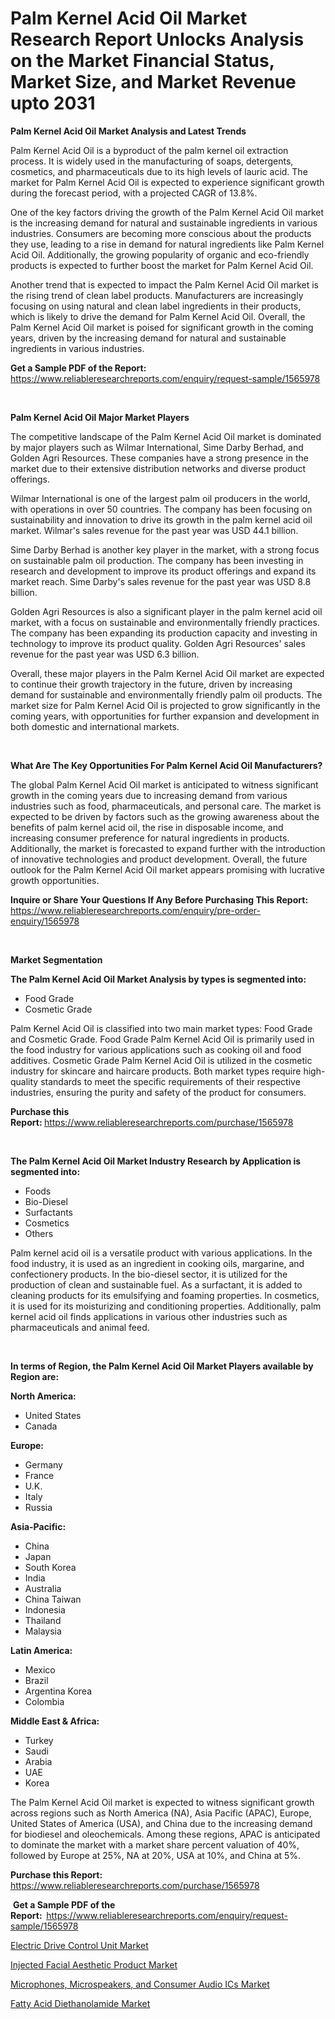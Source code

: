 <p><h1>Palm Kernel Acid Oil Market Research Report Unlocks Analysis on the Market Financial Status, Market Size, and Market Revenue upto 2031</h1></p><p><strong>Palm Kernel Acid Oil Market Analysis and Latest Trends</strong></p>
<p><p>Palm Kernel Acid Oil is a byproduct of the palm kernel oil extraction process. It is widely used in the manufacturing of soaps, detergents, cosmetics, and pharmaceuticals due to its high levels of lauric acid. The market for Palm Kernel Acid Oil is expected to experience significant growth during the forecast period, with a projected CAGR of 13.8%.</p><p>One of the key factors driving the growth of the Palm Kernel Acid Oil market is the increasing demand for natural and sustainable ingredients in various industries. Consumers are becoming more conscious about the products they use, leading to a rise in demand for natural ingredients like Palm Kernel Acid Oil. Additionally, the growing popularity of organic and eco-friendly products is expected to further boost the market for Palm Kernel Acid Oil.</p><p>Another trend that is expected to impact the Palm Kernel Acid Oil market is the rising trend of clean label products. Manufacturers are increasingly focusing on using natural and clean label ingredients in their products, which is likely to drive the demand for Palm Kernel Acid Oil. Overall, the Palm Kernel Acid Oil market is poised for significant growth in the coming years, driven by the increasing demand for natural and sustainable ingredients in various industries.</p></p>
<p><strong>Get a Sample PDF of the Report:&nbsp;</strong> <a href="https://www.reliableresearchreports.com/enquiry/request-sample/1565978">https://www.reliableresearchreports.com/enquiry/request-sample/1565978</a></p>
<p>&nbsp;</p>
<p><strong>Palm Kernel Acid Oil Major Market Players</strong></p>
<p><p>The competitive landscape of the Palm Kernel Acid Oil market is dominated by major players such as Wilmar International, Sime Darby Berhad, and Golden Agri Resources. These companies have a strong presence in the market due to their extensive distribution networks and diverse product offerings. </p><p>Wilmar International is one of the largest palm oil producers in the world, with operations in over 50 countries. The company has been focusing on sustainability and innovation to drive its growth in the palm kernel acid oil market. Wilmar's sales revenue for the past year was USD 44.1 billion.</p><p>Sime Darby Berhad is another key player in the market, with a strong focus on sustainable palm oil production. The company has been investing in research and development to improve its product offerings and expand its market reach. Sime Darby's sales revenue for the past year was USD 8.8 billion.</p><p>Golden Agri Resources is also a significant player in the palm kernel acid oil market, with a focus on sustainable and environmentally friendly practices. The company has been expanding its production capacity and investing in technology to improve its product quality. Golden Agri Resources' sales revenue for the past year was USD 6.3 billion.</p><p>Overall, these major players in the Palm Kernel Acid Oil market are expected to continue their growth trajectory in the future, driven by increasing demand for sustainable and environmentally friendly palm oil products. The market size for Palm Kernel Acid Oil is projected to grow significantly in the coming years, with opportunities for further expansion and development in both domestic and international markets.</p></p>
<p>&nbsp;</p>
<p><strong>What Are The Key Opportunities For Palm Kernel Acid Oil Manufacturers?</strong></p>
<p><p>The global Palm Kernel Acid Oil market is anticipated to witness significant growth in the coming years due to increasing demand from various industries such as food, pharmaceuticals, and personal care. The market is expected to be driven by factors such as the growing awareness about the benefits of palm kernel acid oil, the rise in disposable income, and increasing consumer preference for natural ingredients in products. Additionally, the market is forecasted to expand further with the introduction of innovative technologies and product development. Overall, the future outlook for the Palm Kernel Acid Oil market appears promising with lucrative growth opportunities.</p></p>
<p><strong>Inquire or Share Your Questions If Any Before Purchasing This Report:</strong> <a href="https://www.reliableresearchreports.com/enquiry/pre-order-enquiry/1565978">https://www.reliableresearchreports.com/enquiry/pre-order-enquiry/1565978</a></p>
<p>&nbsp;</p>
<p><strong>Market Segmentation</strong></p>
<p><strong>The Palm Kernel Acid Oil Market Analysis by types is segmented into:</strong></p>
<p><ul><li>Food Grade</li><li>Cosmetic Grade</li></ul></p>
<p><p>Palm Kernel Acid Oil is classified into two main market types: Food Grade and Cosmetic Grade. Food Grade Palm Kernel Acid Oil is primarily used in the food industry for various applications such as cooking oil and food additives. Cosmetic Grade Palm Kernel Acid Oil is utilized in the cosmetic industry for skincare and haircare products. Both market types require high-quality standards to meet the specific requirements of their respective industries, ensuring the purity and safety of the product for consumers.</p></p>
<p><strong>Purchase this Report:&nbsp;</strong><a href="https://www.reliableresearchreports.com/purchase/1565978">https://www.reliableresearchreports.com/purchase/1565978</a></p>
<p>&nbsp;</p>
<p><strong>The Palm Kernel Acid Oil Market Industry Research by Application is segmented into:</strong></p>
<p><ul><li>Foods</li><li>Bio-Diesel</li><li>Surfactants</li><li>Cosmetics</li><li>Others</li></ul></p>
<p><p>Palm kernel acid oil is a versatile product with various applications. In the food industry, it is used as an ingredient in cooking oils, margarine, and confectionery products. In the bio-diesel sector, it is utilized for the production of clean and sustainable fuel. As a surfactant, it is added to cleaning products for its emulsifying and foaming properties. In cosmetics, it is used for its moisturizing and conditioning properties. Additionally, palm kernel acid oil finds applications in various other industries such as pharmaceuticals and animal feed.</p></p>
<p>&nbsp;</p>
<p><strong>In terms of Region, the Palm Kernel Acid Oil Market Players available by Region are:</strong></p>
<p>
    <p> <strong> North America: </strong>
        <ul>
            <li>United States</li>
            <li>Canada</li>
        </ul>
        </p> 
    <p> <strong> Europe: </strong>
        <ul>
            <li>Germany</li>
            <li>France</li>
            <li>U.K.</li>
            <li>Italy</li>
            <li>Russia</li>
        </ul>
        </p> 
    <p> <strong> Asia-Pacific: </strong>
        <ul>
            <li>China</li>
            <li>Japan</li>
            <li>South Korea</li>
            <li>India</li>
            <li>Australia</li>
            <li>China Taiwan</li>
            <li>Indonesia</li>
            <li>Thailand</li>
            <li>Malaysia</li>
        </ul>
        </p> 
    <p> <strong> Latin America: </strong>
        <ul>
            <li>Mexico</li>
            <li>Brazil</li>
            <li>Argentina Korea</li>
            <li>Colombia</li>
        </ul>
        </p> 
    <p> <strong> Middle East & Africa: </strong>
        <ul>
            <li>Turkey</li>
            <li>Saudi</li>
            <li>Arabia</li>
            <li>UAE</li>
            <li>Korea</li>
        </ul>
    </p>
    </p>
<p><p>The Palm Kernel Acid Oil market is expected to witness significant growth across regions such as North America (NA), Asia Pacific (APAC), Europe, United States of America (USA), and China due to the increasing demand for biodiesel and oleochemicals. Among these regions, APAC is anticipated to dominate the market with a market share percent valuation of 40%, followed by Europe at 25%, NA at 20%, USA at 10%, and China at 5%.</p></p>
<p><strong>Purchase this Report: </strong><a href="https://www.reliableresearchreports.com/purchase/1565978">https://www.reliableresearchreports.com/purchase/1565978</a></p>
<p>&nbsp;<strong>Get a Sample PDF of the Report:&nbsp;&nbsp;</strong><a href="https://www.reliableresearchreports.com/enquiry/request-sample/1565978">https://www.reliableresearchreports.com/enquiry/request-sample/1565978</a></p>
<p><strong></strong></p>
<p><p><a href="https://view.publitas.com/reportprime-1/electric-drive-control-unit-market-analysis-examines-its-scope-on-growth-opportunities-and-forecasted-trends-spanning-from-2023-to-2030/">Electric Drive Control Unit Market</a></p><p><a href="https://lydian-appliance-61d.notion.site/Decoding-the-Injected-Facial-Aesthetic-Product-Market-A-Deep-Dive-into-the-Latest-Market-Trends-Ma-77d25c9263ed455690a2461e4648326b">Injected Facial Aesthetic Product Market</a></p><p><a href="https://view.publitas.com/reportprime-1/microphones-microspeakers-and-consumer-audio-ics-market-provides-detailed-segmentation-of-this-market-based-on-type-application-and-region-and-forecast-for-the-period-from-2023-2030/">Microphones, Microspeakers, and Consumer Audio ICs Market</a></p><p><a href="https://github.com/Sherrillcrooksxa8i18ucf2m/Market-Research-Report-List-1/blob/main/fatty-acid-diethanolamide-market.md">Fatty Acid Diethanolamide Market</a></p></p>
